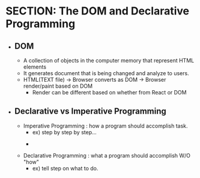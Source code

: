 # SECTION: The DOM and Declarative Programming

- ## DOM
  - A collection of objects in the computer memory that represent HTML elements 
  - It generates document that is being changed and analyze to users. 
  - HTML(TEXT file) -> Browser converts as DOM -> Browser render/paint based on DOM
    * Render can be different based on whether from React or DOM
  
- ## Declarative vs Imperative Programming
  - Imperative Programming : how a program should accomplish task.
    - ex) step by step by step... 
    - <pre></pre>
  - Declarative Programming : what a program should accomplish W/O "how"
    - ex) tell step on what to do. 

